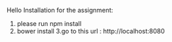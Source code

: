 Hello 
Installation for the assignment: 
1. please run npm install
2. bower install
3.go to this url : http://localhost:8080
